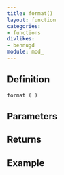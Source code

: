 ```yaml
---
title: format()
layout: function
categories:
- functions
divlikes:
- bennugd
module: mod_
---
```


## Definition

    format ( )

## Parameters

## Returns

## Example
